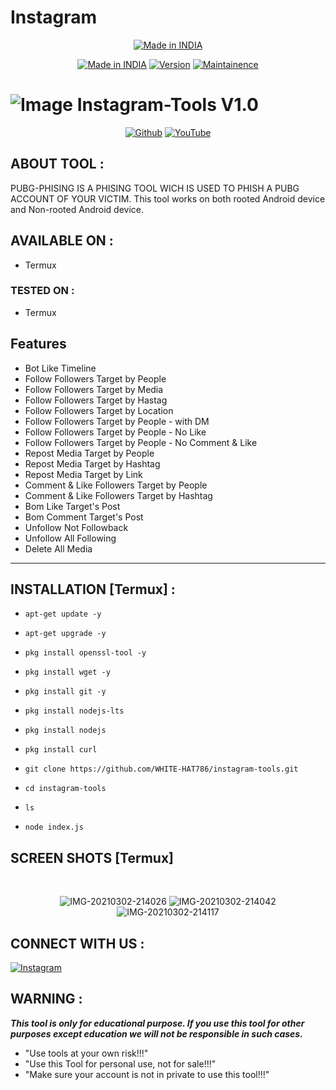 # Instagram
<p align="center">
<a href="https://github.com/WHITE-HAT786/instagram-tools.git"><img title="Made in INDIA" src="https://img.shields.io/badge/MADE%20IN-INDIA-SCRIPT?colorA=%23ff8100&colorB=%23017e40&colorC=%23ff0000&style=for-the-badge"></a>
</p>

</p>
<p align="center">
<a href="https://github.com/WHITE-HAT786/instagram-tools.git"><img title="Made in INDIA" src="https://img.shields.io/badge/Tool-PUBG_PHISHING-green.svg"></a>
<a href="https://github.com/WHITE-HAT786/instagram-tools.git"><img title="Version" src="https://img.shields.io/badge/Version-1.0-green.svg?style=flat-square"></a>
<a href="https://github.com/WHITE-HAT786/instagram-tools.git"><img title="Maintainence" src="https://img.shields.io/badge/Maintained%3F-yes-green.svg"></a>
</p>

<p align="center">

# ![Image](Instagram2016_white-(64px).png) Instagram-Tools V1.0</a>


</p>


<p align="center">
<a href="https://github.com/WHITE-HAT786"><img title="Github" src="https://img.shields.io/badge/WHITE-HAT786-brightgreen?style=for-the-badge&logo=github"></a>
<a href="https://youtu.be/Mz8LrL6Hzko"><img title="YouTube" src="https://img.shields.io/badge/YouTube-WHITE HAT-red?style=for-the-badge&logo=Youtube"></a>
</p>







## ABOUT TOOL :

PUBG-PHISING IS A PHISING TOOL WICH IS USED TO PHISH A PUBG ACCOUNT OF YOUR VICTIM. This tool works on both rooted Android device and Non-rooted Android device.

## AVAILABLE ON :

* Termux

### TESTED ON :

* Termux

## Features

* Bot Like Timeline
* Follow Followers Target by People
* Follow Followers Target by Media
* Follow Followers Target by Hastag
* Follow Followers Target by Location
* Follow Followers Target by People - with DM
* Follow Followers Target by People - No Like
* Follow Followers Target by People - No Comment & Like
* Repost Media Target by People
* Repost Media Target by Hashtag
* Repost Media Target by Link
* Comment & Like Followers Target by People
* Comment & Like Followers Target by Hashtag
* Bom Like Target's Post
* Bom Comment Target's Post
* Unfollow Not Followback
* Unfollow All Following
* Delete All Media

----


## INSTALLATION [Termux] :

* `apt-get update -y`

* `apt-get upgrade -y`

* `pkg install openssl-tool -y`

* `pkg install wget -y`

* `pkg install git -y`

* `pkg install nodejs-lts`

* `pkg install nodejs`

* `pkg install curl`

* `git clone https://github.com/WHITE-HAT786/instagram-tools.git`

* `cd instagram-tools`

* `ls`

* `node index.js`

## SCREEN SHOTS [Termux]

<br>
<p align="center">

<img src="https://i.ibb.co/x3Kqpfv/IMG-20210302-214026.jpg" alt="IMG-20210302-214026" border="0">
<img src="https://i.ibb.co/svwMNw7/IMG-20210302-214042.jpg" alt="IMG-20210302-214042" border="0">
<img src="https://i.ibb.co/0K2f8R2/IMG-20210302-214117.jpg" alt="IMG-20210302-214117" border="0">
</p>

## CONNECT WITH US :

[![Instagram](https://img.shields.io/badge/INSTAGRAM-FOLLOW-red?style=for-the-badge&logo=instagram)](https://instagram.com/white_hat_278?igshid=175v9uifresgr)



## WARNING : 

***This tool is only for educational purpose. If you use this tool for other purposes except education we will not be responsible in such cases.***
 
* "Use tools at your own risk!!!"
* "Use this Tool for personal use, not for sale!!!"
* "Make sure your account is not in private to use this tool!!!"



